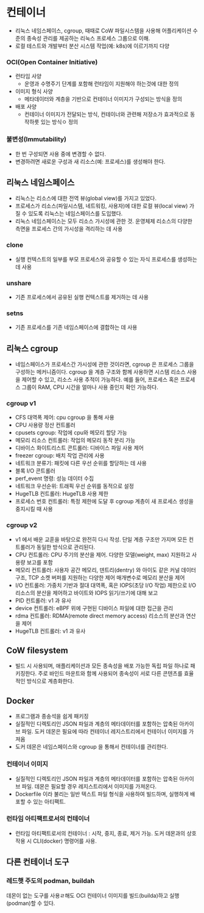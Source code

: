 # 컨테이너
- 리눅스 네임스페이스, cgroup, 때때로 CoW 파일시스템을 사용해 어플리케이션 수준의 종속성 관리를 제공하는 리눅스 프로세스 그룹으로 이해.
- 로컬 테스트와 개발부터 분산 시스템 작업(예: k8s)에 이르기까지 다양

### OCI(Open Container Initiative)
- 런타임 사양
  - 운영과 수명주기 단계를 포함해 런타임이 지원해야 하는것에 대한 정의
- 이미지 형식 사양
  - 메타데이터와 계층을 기반으로 컨테이너 이미지가 구성되는 방식을 정의
- 배포 사양
  - 컨테이너 이미지가 전달되는 방식, 컨테이너와 관련해 저장소가 효과적으로 동작하룻 있는 방식ㅇ 정의

### 불변성(Immutability)
- 한 번 구성되면 사용 중에 변경할 수 없다.
- 변경하려면 새로운 구성과 새 리소스(예: 프로세스)를 생성해야 한다.

## 리눅스 네임스페이스
- 리눅스는 리소스에 대한 전역 뷰(global view)를 가지고 있었다.
- 프로세스가 리소스(파일시스템, 네트워킹, 사용자)에 대한 로컬 뷰(local view) 가질 수 있도록 리눅스는 네임스페이스를 도입했다.
- 리눅스 네임스페이스는 모두 리소스 가시성에 관한 것. 운영체제 리소스의 다양한 측면을 프로세스 간의 가시성을 격리하는 데 사용

### clone
- 실행 컨텍스트의 일부를 부모 프로세스와 공유할 수 있는 자식 프로세스를 생성하는 데 사용
### unshare
- 기존 프로세스에서 공유된 실행 컨텍스트를 제거하는 데 사용
### setns
- 기존 프로세스를 기존 네임스페이스에 결합하는 데 사용

## 리눅스 cgroup
- 네임스페이스가 프로세스간 가시성에 관한 것이라면, cgroup 은 프로세스 그룹을 구성하는 메커니즘이다. cgroup 을 계층 구조와 함께 사용하면 시스템 리소스 사용을 제어할 수 있고, 리소스 사용 추적이 가능하다.
예를 들어, 프로세스 혹은 프로세스 그룹이 RAM, CPU 시간을 얼마나 사용 중인지 확인 가능하다.
### cgroup v1
- CFS 대역폭 제어: cpu cgroup 을 통해 사용
- CPU 사용량 정산 컨트롤러
- cpusets cgroup: 작업에 cpu와 메모리 할당 가능
- 메모리 리소스 컨트롤러: 작업의 메모리 동작 분리 가능
- 디바이스 화이트리스트 콘트롤러: 디바이스 파일 사용 제어
- freezer cgroup: 배치 작업 관리에 사용
- 네트워크 분류기: 패킷에 다른 우선 순위를 할당하는 데 사용
- 블록 I/O 콘트롤러
- perf_event 명령: 성능 데이터 수집
- 네트워크 우선순위: 트래픽 우선 순위를 동적으로 설정
- HugeTLB 컨트롤러: HugeTLB 사용 제한
- 프로세스 번호 컨트롤러: 특정 제한에 도달 후 cgroup 계층이 새 프로세스 생성을 중지시킬 때 사용
### cgroup v2
- v1 에서 배운 교훈을 바탕으로 완전히 다시 작성. 단일 계층 구조만 가지며 모든 컨트롤러가 동일한 방식으로 관리된다.
- CPU 컨트롤러: CPU 주기의 분산을 제어. 다양한 모델(weight, max) 지원하고 사용량 보고를 포함
- 메모리 컨트롤러: 사용자 공간 메모리, 덴트리(dentry) 와 아이도 같은 커널 데이터 구조, TCP 소켓 버퍼를 지원하는 다양한 제어 매개변수로 메모리 분산을 제어
- I/O 컨트롤러: 가중치 기반과 절대 대역폭, 혹은 IOPS(초당 I/O 작업) 제한으로 I/O 리소스의 분산을 제어하고 바이트와 IOPS 읽기/쓰기에 대해 보고
- PID 컨트롤러: v1 과 유사
- device 컨트롤러: eBPF 위에 구현된 디바이스 파일에 대한 접근을 관리
- rdma 컨트롤러: RDMA(remote direct memory access) 리소스의 분산과 연산을 제어
- HugeTLB 컨트롤러: v1 과 유사
## CoW filesystem
- 빌드 시 사용되며, 애플리케이션과 모든 종속성을 배포 가능한 독립 파일 하나로 패키징한다. 주로 바인드 마운트와 함께 사용되어 종속성이 서로 다른 콘텐츠를 효율적인 방식으로 계층화한다.
## Docker
- 프로그램과 종송석을 쉽게 패키징
- 실질적인 디렉토리인 JSON 파일과 계층의 메타데이터를 포함하는 압축된 아카이브 파일. 도커 데몬은 필요에 따라 컨테이너 레지스트리에서 컨테이너 이미지를 가져옴
- 도커 데몬은 네임스페이스와 cgroup 을 통해서 컨테이너를 관리한다.
### 컨테이너 이미지
- 실질적인 디렉토리인 JSON 파일과 계층의 메타데이터를 포함하는 압축된 아카이브 파일. 데몬은 필요할 경우 레지스트리에서 이미지를 가져온다.
- Dockerfile 이라 불리는 일반 텍스트 파일 형식을 사용하여 빌드하며, 실행하게 배포할 수 있는 아티팩트.
### 런타임 아티팩트로서의 컨테이너
- 런타임 아티팩트로서의 컨테이너 : 시작, 중지, 종료, 제거 가능. 도커 데몬과의 상호 작용 시 CLI(docker) 명령어를 사용.
## 다른 컨테이너 도구
### 레드햇 주도의 podman, buildah
데몬이 없는 도구를 사용ㄹ해도 OCI 컨테이너 이미지를 빌드(builda)하고 실행(podman)할 수 있다.